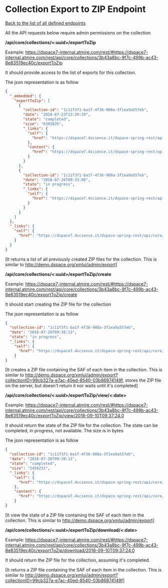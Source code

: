 # Collection Export to ZIP Endpoint
[Back to the list of all defined endpoints](endpoints.md)

All the API requests below require admin permissions on the collection

**/api/core/collections/<:uuid>/exportToZip**

Example: <https://dspace7-internal.atmire.com/rest/#https://dspace7-internal.atmire.com/rest/api/core/collections/3b43a8bc-9f7c-499b-ac43-8e83519ec40c/exportToZip>

It should provide access to the list of exports for this collection.

The json representation is as follow
```json
{
  "_embedded": {
    "exportToZip": [
      {
        "collection-id": "1c11f3f1-ba1f-4f36-908a-3f1ea9a557eb",
        "date": "2018-07-23T13:20:29",
        "state": "completed",
        "size": "6392835",
        "_links": {
          "self": {
            "href": "https://dspace7.4science.it/dspace-spring-rest/api/core/collections/1c11f3f1-ba1f-4f36-908a-3f1ea9a557eb/exportToZip/view/2018-07-23T13:20:29"
          },
          "content": {
            "href": "https://dspace7.4science.it/dspace-spring-rest/api/core/collections/1c11f3f1-ba1f-4f36-908a-3f1ea9a557eb/exportToZip/download/2018-07-23T13:20:29"
          }
        }
      },
      {
        "collection-id": "1c11f3f1-ba1f-4f36-908a-3f1ea9a557eb",
        "date": "2018-07-26T09:33:08",
        "state": "in progress",
        "_links": {
          "self": {
            "href": "https://dspace7.4science.it/dspace-spring-rest/api/core/collections/1c11f3f1-ba1f-4f36-908a-3f1ea9a557eb/exportToZip/view/2018-07-26T09:33:08"
          }
        }
      }
    ]
  },
  "_links": {
    "self": {
      "href": "https://dspace7.4science.it/dspace-spring-rest/api/core/collections/1c11f3f1-ba1f-4f36-908a-3f1ea9a557eb/exportToZip"
    }
  }
}
```

[It returns a list of all previously created ZIP files for the collection. This is similar to http://demo.dspace.org/xmlui/admin/export]

**/api/core/collections/<:uuid>/exportToZip/create**

Example: <https://dspace7-internal.atmire.com/rest/#https://dspace7-internal.atmire.com/rest/api/core/collections/3b43a8bc-9f7c-499b-ac43-8e83519ec40c/exportToZip/create>

It should start creating the ZIP file for the collection

The json representation is as follow
```json
{
  "collection-id": "1c11f3f1-ba1f-4f36-908a-3f1ea9a557eb",
  "date": "2018-07-26T09:38:13",
  "state": "in progress",
  "_links": {
    "self": {
      "href": "https://dspace7.4science.it/dspace-spring-rest/api/core/collections/1c11f3f1-ba1f-4f36-908a-3f1ea9a557eb/exportToZip/view/2018-07-26T09:38:13"
    }
}
```

[It creates a ZIP file containing the SAF of each item in the collection. This is similar to http://demo.dspace.org/xmlui/admin/export?collectionID=99cb327a-e7ac-40ed-8540-03b86874149f, stores the ZIP file on the server, but doesn't return it nor waits until it's completed]

**/api/core/collections/<:uuid>/exportToZip/view/<:date>**

Example: <https://dspace7-internal.atmire.com/rest/#https://dspace7-internal.atmire.com/rest/api/core/collections/3b43a8bc-9f7c-499b-ac43-8e83519ec40c/exportToZip/view/2018-09-10T09:37:24.0>

It should return the state of the ZIP file for the collection.
The state can be completed, in progress, not available.
The size is in bytes

The json representation is as follow
```json
{
  "collection-id": "1c11f3f1-ba1f-4f36-908a-3f1ea9a557eb",
  "date": "2018-07-26T09:38:13",
  "state": "completed",
  "size": "2456231",
  "_links": {
    "self": {
      "href": "https://dspace7.4science.it/dspace-spring-rest/api/core/collections/1c11f3f1-ba1f-4f36-908a-3f1ea9a557eb/exportToZip/view/2018-07-26T09:38:13"
    },
    "content": {
      "href": "https://dspace7.4science.it/dspace-spring-rest/api/core/collections/1c11f3f1-ba1f-4f36-908a-3f1ea9a557eb/exportToZip/download/2018-07-26T09:38:13"
    }
}
```

[It view the state of a ZIP file containing the SAF of each item in the collection. This is similar to http://demo.dspace.org/xmlui/admin/export]

**/api/core/collections/<:uuid>/exportToZip/download/<:date>**

Example: <https://dspace7-internal.atmire.com/rest/#https://dspace7-internal.atmire.com/rest/api/core/collections/3b43a8bc-9f7c-499b-ac43-8e83519ec40c/exportToZip/download/2018-09-10T09:37:24.0>

It should return the ZIP file for the collection, assuming it's completed.

[It returns a ZIP file containing the SAF of each item in the collection. This is similar to http://demo.dspace.org/xmlui/admin/export?collectionID=99cb327a-e7ac-40ed-8540-03b86874149f]
